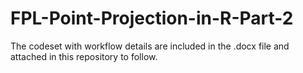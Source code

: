 # FPL-Point-Projection-in-R-Part-2

The codeset with workflow details are included in the .docx file and attached in this repository to follow.

